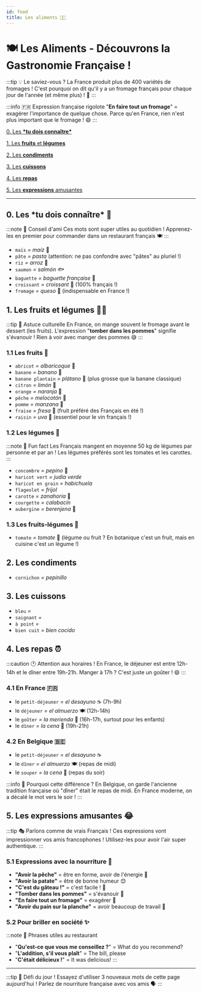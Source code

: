 ```yaml
---
id: food
title: Les aliments 🥖🧀
---
```


# 🍽️ Les Aliments - Découvrons la Gastronomie Française !

:::tip 💡 Le saviez-vous ?
La France produit plus de 400 variétés de fromages ! C'est pourquoi on dit qu'il y a un fromage français pour chaque jour de l'année (et même plus) ! 🧀
:::

:::info 🇫🇷 Expression française rigolote
"**En faire tout un fromage**" = exagérer l'importance de quelque chose. Parce qu'en France, rien n'est plus important que le fromage ! 😄
:::

[0. Les **\*tu dois connaître\***](#0-les-tu-dois-connaitre)

[1. Les **fruits** et **légumes**](#1-les-fruits-et-legumes)

[2. Les **condiments**](#2-les-condiments)

[3. Les **cuissons**](#3-les-cuissons)

[4. Les **repas**](#4-les-repas)

[5. Les **expressions** amusantes](#5-les-expressions-amusantes)

---

## 0. Les **\*tu dois connaître\*** 🌟

:::note 🎯 Conseil d'ami
Ces mots sont super utiles au quotidien ! Apprenez-les en premier pour commander dans un restaurant français 🍽️
:::

* `maïs` _= maíz_ 🌽
* `pâte` _= pasta_ (attention: ne pas confondre avec "pâtes" au pluriel !)
* `riz` _= arroz_ 🍚
* `saumon` _= salmón_ 🐟
* `baguette` _= baguette française_ 🥖 
* `croissant` _= croissant_ 🥐 (100% français !)
* `fromage` _= queso_ 🧀 (indispensable en France !)

## 1. Les **fruits** et **légumes** 🍎🥕

:::tip 🍎 Astuce culturelle
En France, on mange souvent le fromage avant le dessert (les fruits). L'expression "**tomber dans les pommes**" signifie s'évanouir ! Rien à voir avec manger des pommes 😅
:::

### 1.1 Les **fruits** 🍓

* `abricot` _= albaricoque_ 🧡
* `banane` _= banano_ 🍌
* `banane plantain` _= plátano_ 🍌 (plus grosse que la banane classique)
* `citron` _= limón_ 🍋
* `orange` _= naranja_ 🍊
* `pêche` _= melocotón_ 🍑
* `pomme` _= manzana_ 🍎
* `fraise` _= fresa_ 🍓 (fruit préféré des Français en été !)
* `raisin` _= uva_ 🍇 (essentiel pour le vin français !)

### 1.2 Les **légumes** 🥬

:::note 🥕 Fun fact
Les Français mangent en moyenne 50 kg de légumes par personne et par an ! Les légumes préférés sont les tomates et les carottes.
:::

* `concombre` _= pepino_ 🥒
* `haricot vert` _= judía verde_ 
* `haricot en grain` _= habichuela_ 
* `flageolet` _= fríjol_ 
* `carotte` _= zanahoria_ 🥕
* `courgette` _= calabacín_ 
* `aubergine` _= berenjena_ 🍆

### 1.3 Les **fruits-légumes** 🍅

* `tomate` _= tomate_ 🍅 (légume ou fruit ? En botanique c'est un fruit, mais en cuisine c'est un légume !)

## 2. Les **condiments**

* `cornichon` _= pepinillo_

## 3. Les **cuissons**

* `bleu` _=_
* `saignant` _=_
* `à point` _=_
* `bien cuit` _= bien cocido_

## 4. Les **repas** ⏰

:::caution 🕐 Attention aux horaires !
En France, le déjeuner est entre 12h-14h et le dîner entre 19h-21h. Manger à 17h ? C'est juste un goûter ! 😄
:::

### 4.1 En France 🇫🇷

* le `petit-déjeuner` _= el desayuno_ ☕ (7h-9h)
* le `déjeuner` _= el almuerzo_ 🍽️ (12h-14h)
* le `goûter` _= la merienda_ 🧁 (16h-17h, surtout pour les enfants)
* le `dîner` _= la cena_ 🍷 (19h-21h)

### 4.2 En Belgique 🇧🇪

* le `petit-déjeuner` _= el desayuno_ ☕
* le `dîner` _= el almuerzo_ 🍽️ (repas de midi)
* le `souper` _= la cena_ 🍷 (repas du soir)

:::info 🤔 Pourquoi cette différence ?
En Belgique, on garde l'ancienne tradition française où "dîner" était le repas de midi. En France moderne, on a décalé le mot vers le soir !
:::

## 5. Les **expressions** amusantes 😂

:::tip 🎭 Parlons comme de vrais Français !
Ces expressions vont impressionner vos amis francophones ! Utilisez-les pour avoir l'air super authentique.
:::

### 5.1 Expressions avec la nourriture 🍯

* **"Avoir la pêche"** = être en forme, avoir de l'énergie 💪
* **"Avoir la patate"** = être de bonne humeur 😊
* **"C'est du gâteau !"** = c'est facile ! 🍰
* **"Tomber dans les pommes"** = s'évanouir 🍎
* **"En faire tout un fromage"** = exagérer 🧀
* **"Avoir du pain sur la planche"** = avoir beaucoup de travail 🍞

### 5.2 Pour briller en société ✨

:::note 💬 Phrases utiles au restaurant
* "**Qu'est-ce que vous me conseillez ?**" = What do you recommend?
* "**L'addition, s'il vous plaît**" = The bill, please
* "**C'était délicieux !**" = It was delicious!
:::

---

:::tip 🎯 Défi du jour !
Essayez d'utiliser 3 nouveaux mots de cette page aujourd'hui ! Parlez de nourriture française avec vos amis 🗣️
:::
